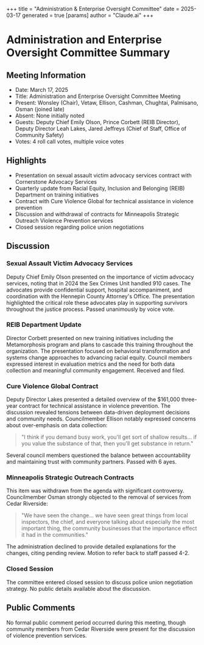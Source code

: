 +++
title = "Administration & Enterprise Oversight Committee"
date = 2025-03-17
 generated = true
[params]
  author = "Claude.ai"
+++

# Administration and Enterprise Oversight Committee Summary

## Meeting Information
- Date: March 17, 2025
- Title: Administration and Enterprise Oversight Committee Meeting
- Present: Wonsley (Chair), Vetaw, Ellison, Cashman, Chughtai, Palmisano, Osman (joined late)
- Absent: None initially noted
- Guests: Deputy Chief Emily Olson, Prince Corbett (REIB Director), Deputy Director Leah Lakes, Jared Jeffreys (Chief of Staff, Office of Community Safety)
- Votes: 4 roll call votes, multiple voice votes

## Highlights
- Presentation on sexual assault victim advocacy services contract with Cornerstone Advocacy Services
- Quarterly update from Racial Equity, Inclusion and Belonging (REIB) Department on training initiatives
- Contract with Cure Violence Global for technical assistance in violence prevention
- Discussion and withdrawal of contracts for Minneapolis Strategic Outreach Violence Prevention services
- Closed session regarding police union negotiations

## Discussion

### Sexual Assault Victim Advocacy Services
Deputy Chief Emily Olson presented on the importance of victim advocacy services, noting that in 2024 the Sex Crimes Unit handled 910 cases. The advocates provide confidential support, hospital accompaniment, and coordination with the Hennepin County Attorney's Office. The presentation highlighted the critical role these advocates play in supporting survivors throughout the justice process.
Passed unanimously by voice vote.

### REIB Department Update
Director Corbett presented on new training initiatives including the Metamorphosis program and plans to cascade this training throughout the organization. The presentation focused on behavioral transformation and systems change approaches to advancing racial equity. Council members expressed interest in evaluation metrics and the need for both data collection and meaningful community engagement.
Received and filed.

### Cure Violence Global Contract
Deputy Director Lakes presented a detailed overview of the $161,000 three-year contract for technical assistance in violence prevention. The discussion revealed tensions between data-driven deployment decisions and community needs. Councilmember Ellison notably expressed concerns about over-emphasis on data collection:

>"I think if you demand busy work, you'll get sort of shallow results... if you value the substance of that, then you'll get substance in return."

Several council members questioned the balance between accountability and maintaining trust with community partners.
Passed with 6 ayes.

### Minneapolis Strategic Outreach Contracts
This item was withdrawn from the agenda with significant controversy. Councilmember Osman strongly objected to the removal of services from Cedar Riverside:

>"We have seen the change... we have seen great things from local inspectors, the chief, and everyone talking about especially the most important thing, the community businesses that the importance effect it had in the communities."

The administration declined to provide detailed explanations for the changes, citing pending review. Motion to refer back to staff passed 4-2.

### Closed Session
The committee entered closed session to discuss police union negotiation strategy. No public details available about the discussion.

## Public Comments
No formal public comment period occurred during this meeting, though community members from Cedar Riverside were present for the discussion of violence prevention services.
